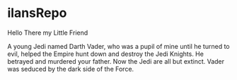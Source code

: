 # ilansRepo

Hello There my Little Friend

A young Jedi named Darth Vader, who was a pupil of mine until he turned 
to evil, helped the Empire hunt down and destroy the Jedi Knights. He betrayed and murdered your father. 
Now the Jedi are all but extinct. Vader was seduced by the dark side of the Force.
